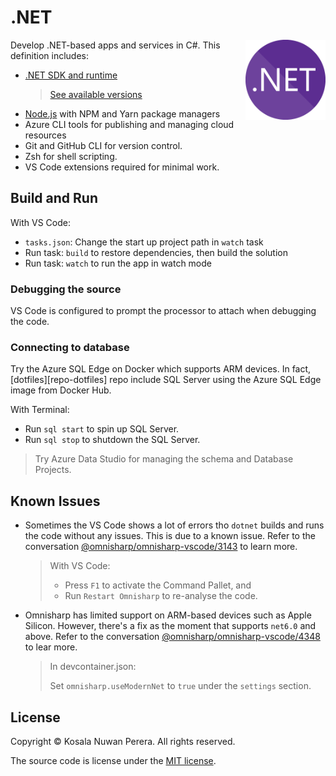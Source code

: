 # .NET
[<img align="right" alt=".NET C-sharp" width="128rem" src="https://raw.githubusercontent.com/github/explore/93d8a67084f94b2a444e510199a6e7622e5b09a3/topics/dotnet/dotnet.png" />][dotnet-resources]

Develop .NET-based apps and services in C#. This definition includes:
- [.NET SDK and runtime][dotnet-compatibility]
  > [See available versions][dotnet-tags]
- [Node.js][nodejs-docs] with NPM and Yarn package managers
- Azure CLI tools for publishing and managing cloud resources
- Git and GitHub CLI for version control.
- Zsh for shell scripting.
- VS Code extensions required for minimal work.

## Build and Run
With VS Code:
- `tasks.json`: Change the start up project path in `watch` task
- Run task: `build` to restore dependencies, then build the solution
- Run task: `watch` to run the app in watch mode

### Debugging the source
VS Code is configured to prompt the processor to attach when debugging the code.

### Connecting to database
Try the Azure SQL Edge on Docker which supports ARM devices. In fact, [dotfiles][repo-dotfiles] repo include SQL Server using the Azure SQL Edge image from Docker Hub.

With Terminal:
- Run `sql start` to spin up SQL Server.
- Run `sql stop` to shutdown the SQL Server.

> Try Azure Data Studio for managing the schema and Database Projects.

## Known Issues

- Sometimes the VS Code shows a lot of errors tho `dotnet` builds and runs the code without any issues. This is due to a known issue. Refer to the conversation [@omnisharp/omnisharp-vscode/3143](https://github.com/OmniSharp/omnisharp-vscode/issues/3143#issuecomment-513501863) to learn more.

  > With VS Code:
  > 
  > - Press `F1` to activate the Command Pallet, and
  > - Run `Restart Omnisharp` to re-analyse the code.

- Omnisharp has limited support on ARM-based devices such as Apple Silicon. However, there's a fix as the moment that supports `net6.0` and above. Refer to the conversation [@omnisharp/omnisharp-vscode/4348](https://github.com/OmniSharp/omnisharp-vscode/issues/4348#issuecomment-1003867594) to lear more.

  > In devcontainer.json:
  > 
  > Set `omnisharp.useModernNet` to `true` under the `settings` section.

## License
Copyright :copyright: Kosala Nuwan Perera. All rights reserved.

The source code is license under the [MIT license][lic].

[dotnet-resources]: https://youtu.be/o-esVzL3YLI
[dotnet-compatibility]: https://docs.microsoft.com/en-us/dotnet/core/compatibility/5.0
[dotnet-tags]: https://mcr.microsoft.com/v2/dotnet/sdk/tags/list
[nodejs-docs]: https://
[devcontainers-requirements]: https://github.com/kosalanuwan/devcontainers/#readme
[vscode-remote-try-search-query]: https://github.com/search?o=desc&q=vscode-remote-try-&s=updated&type=repositories
[lic]: ../LICENSE
